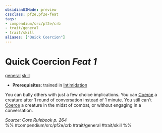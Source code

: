 ```yaml
---
obsidianUIMode: preview
cssclass: pf2e,pf2e-feat
tags:
- compendium/src/pf2e/crb
- trait/general
- trait/skill
aliases: ["Quick Coercion"]
---
```

# Quick Coercion  *Feat 1*  
[general](../../Rules/traits/general.md)  [skill](../../Rules/traits/skill.md)  

- **Prerequisites**: trained in [Intimidation](../skills.md#Intimidation)

You can bully others with just a few choice implications. You can [Coerce](../../Rules/actions/coerce.md) a creature after 1 round of conversation instead of 1 minute. You still can't [Coerce](../../Rules/actions/coerce.md) a creature in the midst of combat, or without engaging in a conversation.

*Source: Core Rulebook p. 264*  
%% #compendium/src/pf2e/crb #trait/general #trait/skill %%